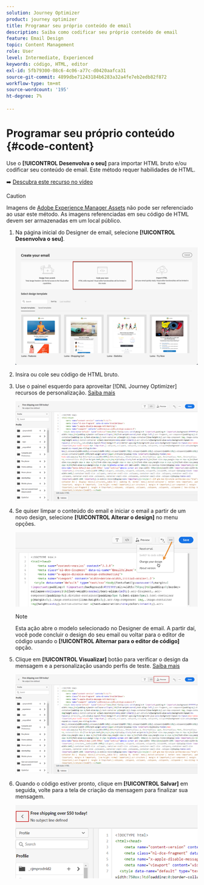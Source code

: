 ```yaml
---
solution: Journey Optimizer
product: journey optimizer
title: Programar seu próprio conteúdo de email
description: Saiba como codificar seu próprio conteúdo de email
feature: Email Design
topic: Content Management
role: User
level: Intermediate, Experienced
keywords: código, HTML, editor
exl-id: 5fb79300-08c6-4c06-a77c-d0420aafca31
source-git-commit: 4899dbe71243184b6283a32a4fe7eb2edb82f872
workflow-type: tm+mt
source-wordcount: '195'
ht-degree: 7%

---
```


# Programar seu próprio conteúdo {#code-content}

Use o **[!UICONTROL Desenvolva o seu]** para importar HTML bruto e/ou codificar seu conteúdo de email. Este método requer habilidades de HTML.

➡️ [Descubra este recurso no vídeo](#video)

>[!CAUTION]
>
> Imagens de [Adobe Experience Manager Assets](../content-management/assets.md) não pode ser referenciado ao usar este método. As imagens referenciadas em seu código de HTML devem ser armazenadas em um local público.

1. Na página inicial do Designer de email, selecione **[!UICONTROL Desenvolva o seu]**.

   ![](assets/code-your-own.png)

1. Insira ou cole seu código de HTML bruto.

1. Use o painel esquerdo para aproveitar [!DNL Journey Optimizer] recursos de personalização. [Saiba mais](../personalization/personalize.md)

   ![](assets/code-editor.png)

1. Se quiser limpar o conteúdo do email e iniciar o email a partir de um novo design, selecione **[!UICONTROL Alterar o design]** no menu opções.

   ![](assets/code-editor-change-design.png)

   >[!NOTE]
   >
   >Esta ação abre o modelo selecionado no Designer de email. A partir daí, você pode concluir o design do seu email ou voltar para o editor de código usando o **[!UICONTROL Alternar para o editor de código]** opção.

1. Clique em **[!UICONTROL Visualizar]** botão para verificar o design da mensagem e a personalização usando perfis de teste. [Saiba mais](../content-management/preview-test.md)

   ![](assets/code-editor-preview.png)

1. Quando o código estiver pronto, clique em **[!UICONTROL Salvar]** em seguida, volte para a tela de criação da mensagem para finalizar sua mensagem.

   ![](assets/code-editor-save.png)
